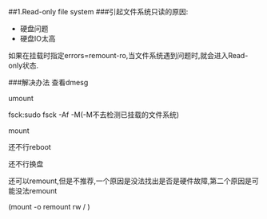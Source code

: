 ##1.Read-only file system
###引起文件系统只读的原因:
* 硬盘问题
* 硬盘IO太高

如果在挂载时指定errors=remount-ro,当文件系统遇到问题时,就会进入Read-only状态.

###解决办法
查看dmesg

umount

fsck:sudo fsck -Af -M(-M不去检测已挂载的文件系统)

mount

还不行reboot

还不行换盘

还可以remount,但是不推荐,一个原因是没法找出是否是硬件故障,第二个原因是可能没法remount

(mount -o remount rw / )